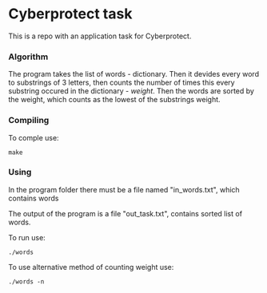 # Cyberprotect task

This is a repo with an application task for Cyberprotect.

### Algorithm

The program takes the list of words - dictionary. Then it devides every word to substrings of 3 letters, then counts the number of times this every substring occured in the dictionary - *weight*. Then the words are sorted by the weight, which counts as the lowest of the substrings weight.


### Compiling 

To comple use:
        
    make

### Using

In the program folder there must be a file named "in_words.txt", which contains words

The output of the program is a file "out_task.txt", contains sorted list of words.

To run use:

    ./words 

To use alternative method of counting weight use:

    ./words -n